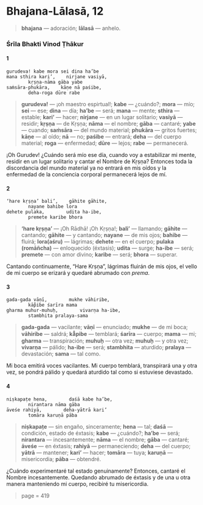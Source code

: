 # Bhajana-Lālasā, 12

> **bhajana** — adoración; **lālasā** — anhelo.

### Śrīla Bhakti Vinod Ṭhākur

#### 1

    gurudeva! kabe mora sei dina ha’be
    mana sthira kari’,    nirjane vasiyā,
            kṛṣṇa-nāma gāba yabe
    saṁsāra-phukāra,    kāṇe nā paśibe,
            deha-roga dūre rabe

> **gurudeva!** — ¡oh maestro espirtual!; **kabe** — ¿cuándo?; **mora** — mío; **sei** — ese; **dina** — día; **ha’be** — será; **mana** — mente; **sthira** — estable; **kari’** — hacer; **nirjane** — en un lugar solitario; **vasiyā** — residir; **kṛṣṇa** — de Kṛṣṇa; **nāma** — el nombre; **gāba** — cantaré; **yabe** — cuando; **saṁsāra** — del mundo material; **phukāra** — gritos fuertes; **kāṇe** — al oído; **nā** — no; **paśibe** — entrará; **deha** — del cuerpo material; **roga** — enfermedad; **dūre** — lejos; **rabe** — permanecerá.

¡Oh Gurudev! ¿Cuándo será mío ese día, cuando voy a estabilizar mi mente, residir en un lugar solitario y cantar el Nombre de Kṛṣṇa? Entonces toda la discordancia del mundo material ya no entrará en mis oídos y la enfermedad de la conciencia corporal permanecerá lejos de mí.

#### 2

    ‘hare kṛṣṇa’ bali’,    gāhite gāhite,
            nayane bahibe lora
    dehete pulaka,        udita ha-ibe,
            premete karibe bhora

> **‘hare kṛṣṇa’** — ¡Oh Rādhā! ¡Oh Kṛṣṇa!; **bali’** — llamando; **gāhite** — cantando; **gāhite** — y cantando; **nayane** — de mis ojos; **bahibe** — fluirá; **lora(aśru)** — lágrimas; **dehete** — en el cuerpo; **pulaka (romāñcha)** — enloquecido (éxtasis); **udita** — surge; **ha-ibe** — será; **premete** — con amor divino; **karibe** — será; **bhora** — superar.

Cantando continuamente, “Hare Krṣṇa”, lágrimas fluirán de mis ojos, el vello de mi cuerpo se erizará y quedaré abrumado con *prema*.

#### 3

    gada-gada vāṇī,        mukhe vāhiribe,
            kā̐pibe śarīra mama
    gharma muhur-muhuḥ,        vivarṇa ha-ibe,
            stambhita pralaya-sama

> **gada-gada** — vacilante; **vāṇī** — enunciado; **mukhe** — de mi boca; **vāhiribe** — saldrá; **kā̐pibe** — temblará; **śarīra** — cuerpo; **mama** — mi; **gharma** — transpiración; **muhuḥ** — otra vez; **muhuḥ** — y otra vez; **vivarṇa** — pálido; **ha-ibe** — será; **stambhita** — aturdido; **pralaya** — devastación; **sama** — tal como.

Mi boca emitirá voces vacilantes. Mi cuerpo temblará, transpirará una y otra vez, se pondrá pálido y quedará aturdido tal como si estuviese devastado.

#### 4

    niṣkapaṭe hena,        daśā kabe ha’be,
            nirantara nāma gāba
    āveśe rahiyā,        deha-yātrā kari’
            tomāra karuṇā pāba

> **niṣkapaṭe** — sin engaño, sinceramente; **hena** — tal; **daśā** — condición, estado de éxtasis; **kabe** — ¿cuándo?; **ha’be** — será; **nirantara** — incesantemente; **nāma** — el nombre; **gāba** — cantaré; **āveśe** — en éxtasis; **rahiyā** — permaneciendo; **deha** — del cuerpo; **yātrā** — mantener; **kari’** — hacer; **tomāra** — tuya; **karuṇā** — misericordia; **pāba** — obtendré.

¿Cuándo experimentaré tal estado genuinamente? Entonces, cantaré el Nombre incesantemente. Quedando abrumado de éxtasis y de una u otra manera manteniendo mi cuerpo, recibiré tu misericordia.


> page = 419
